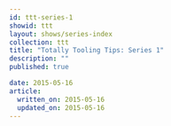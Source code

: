 ```yaml
---
id: ttt-series-1
showid: ttt
layout: shows/series-index
collection: ttt
title: "Totally Tooling Tips: Series 1"
description: ""
published: true

date: 2015-05-16
article:
  written_on: 2015-05-16
  updated_on: 2015-05-16
---
```

